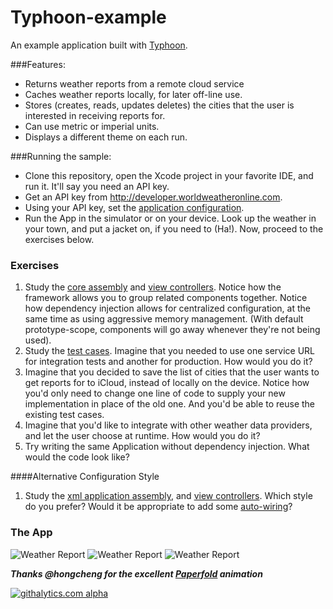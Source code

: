 Typhoon-example
==========================

An example application built with <a href ="http://www.typhoonframework.org">Typhoon</a>.

###Features: 

* Returns weather reports from a remote cloud service
* Caches weather reports locally, for later off-line use. 
* Stores (creates, reads, updates deletes) the cities that the user is interested in receiving reports for. 
* Can use metric or imperial units. 
* Displays a different theme on each run. 

###Running the sample:

* Clone this repository, open the Xcode project in your favorite IDE, and run it. It'll say you need an API key.
* Get an API key from http://developer.worldweatheronline.com. 
* Using your API key, set the <a href="https://github.com/jasperblues/Typhoon-example/blob/master/PocketForecast/Assembly/Configuration.properties">application configuration</a>.
* Run the App in the simulator or on your device. Look up the weather in your town, and put a jacket on, if you need 
to (Ha!). Now, proceed to the exercises below. 

### Exercises

1. Study the <a href="https://github.com/jasperblues/Typhoon-example/blob/master/PocketForecast/Assembly/Blocks/PFCoreComponents.m">core assembly</a> 
and <a href="https://github.com/jasperblues/Typhoon-example/blob/master/PocketForecast/Assembly/Blocks/PFViewControllers.m">view controllers</a>. 
Notice how the framework allows you to group related components together. Notice how dependency injection allows for 
centralized configuration, at the same time as using aggressive memory management. (With default prototype-scope, components will go away 
whenever they're not being used). 
1. Study the <a href="https://github.com/jasperblues/Typhoon-example/tree/master/PocketForecastTests/Integration">test cases</a>.
Imagine that you needed to use one service URL for integration tests and another for production. How would you do it?
1. Imagine that you decided to save the list of cities that the user wants to get reports for to iCloud, instead of 
locally on the device. Notice how you'd only need to change one line of code to supply your new implementation in 
place of the old one. And you'd be able to reuse the existing test cases. 
1. Imagine that you'd like to integrate with other weather data providers, and let the user choose at runtime. How would you do it? 
1. Try writing the same Application without dependency injection. What would the code look like? 


####Alternative Configuration Style

1. Study the <a href="https://github.com/jasperblues/Typhoon-example/blob/master/PocketForecast/Assembly/Xml/Assembly.xml">xml application assembly</a>, and <a href="https://github.com/jasperblues/Typhoon-example/blob/master/PocketForecast/Assembly/Xml/ViewControllers.xml">view controllers</a>. Which style do you prefer? Would it be appropriate to add some <a href="https://github.com/jasperblues/Typhoon/wiki/Autowiring">auto-wiring</a>?

### The App 
![Weather Report](http://www.typhoonframework.org/images/portfolio/PocketForecast3.gif)
![Weather Report](http://www.typhoonframework.org/images/portfolio/pf-beach.gif)
![Weather Report](http://www.typhoonframework.org/images/portfolio/pf-lights.gif)

***Thanks @hongcheng for the excellent <a href="https://github.com/honcheng/PaperFold-for-iOS">Paperfold</a> animation***

[![githalytics.com alpha](https://cruel-carlota.pagodabox.com/0e47e2f2028b2badfc88e13f95914938 "githalytics.com")](http://githalytics.com/jasperblues/Typhoon)
